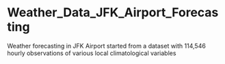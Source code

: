# Weather_Data_JFK_Airport_Forecasting
Weather forecasting in JFK Airport started from a dataset with 114,546 hourly observations of various local climatological variables
